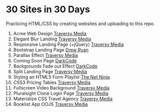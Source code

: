 # 30 Sites in 30 Days

Practicing HTML/CSS by creating websites and uploading to this repo.

1.  Acme Web Design [Traversy Media](https://www.youtube.com/watch?v=Wm6CUkswsNw)
2.  Elegant Blur Landing [Traversy Media](https://www.youtube.com/watch?v=HZv8YHYUHTU)
3.  Responsive Landing Page (+jQuery) [Traversy Media](https://www.youtube.com/watch?v=GJXXf3_dcng)
4.  Bootstrap Landing Page [Drew Ryan](https://www.youtube.com/watch?v=Zn64_IVLO88)
5.  Parallax Effect [Traversy Media](https://www.youtube.com/watch?v=JttTcnidSdQ)
6.  Coming Soon Page [DarkCode](https://www.youtube.com/watch?v=uoMkz1cXOcY&t)
7.  Backgrounds Fade out Effect [DarkCode](https://www.youtube.com/watch?v=Vr4Ay4td3xU)
8.  Split Landing Page [Traversy Media](https://www.youtube.com/watch?v=oRmQN244Ir0)
9.  Styling an HTML5 Form Playlist [The Net Ninja](https://www.youtube.com/playlist?list=PL4cUxeGkcC9g5_p_BVUGWykHfqx6bb7qK)
10. CSS3 Pricing Tables [Traversy Media](https://www.youtube.com/watch?v=7rJ5rhdVvOo)
11. Fullscreen Video Background [Traversy Media](https://www.youtube.com/watch?v=Xy3GlrddZFI)
12. Pluralsight Clone Login Page [Traversy Media](https://www.youtube.com/watch?v=wIx1O5Y5EB4)
13. Materialize CSS Travel Agency [Traversy Media](https://www.youtube.com/watch?v=MaP3vO-vEsg)
14. Booklist App OOJS [Traversy Media](https://www.youtube.com/watch?v=JaMCxVWtW58)
